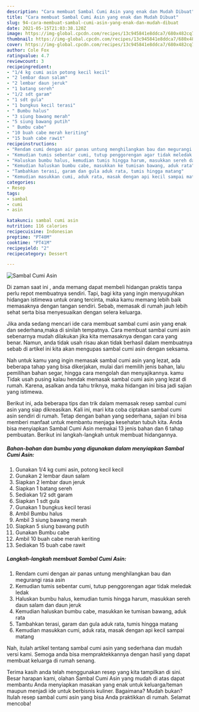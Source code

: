 ```yaml
---
description: "Cara membuat Sambal Cumi Asin yang enak dan Mudah Dibuat"
title: "Cara membuat Sambal Cumi Asin yang enak dan Mudah Dibuat"
slug: 94-cara-membuat-sambal-cumi-asin-yang-enak-dan-mudah-dibuat
date: 2021-05-15T21:03:38.120Z
image: https://img-global.cpcdn.com/recipes/13c945841e8ddca7/680x482cq70/sambal-cumi-asin-foto-resep-utama.jpg
thumbnail: https://img-global.cpcdn.com/recipes/13c945841e8ddca7/680x482cq70/sambal-cumi-asin-foto-resep-utama.jpg
cover: https://img-global.cpcdn.com/recipes/13c945841e8ddca7/680x482cq70/sambal-cumi-asin-foto-resep-utama.jpg
author: Cole Fox
ratingvalue: 4.7
reviewcount: 3
recipeingredient:
- "1/4 kg cumi asin potong kecil kecil"
- "2 lembar daun salam"
- "2 lembar daun jeruk"
- "1 batang sereh"
- "1/2 sdt garam"
- "1 sdt gula"
- "1 bungkus kecil terasi"
- " Bumbu halus"
- "3 siung bawang merah"
- "5 siung bawang putih"
- " Bumbu cabe"
- "10 buah cabe merah keriting"
- "15 buah cabe rawit"
recipeinstructions:
- "Rendam cumi dengan air panas untung menghilangkan bau dan megurangi rasa asin"
- "Kemudian tumis sebentar cumi, tutup penggorengan agar tidak meledak ledak"
- "Haluskan bumbu halus, kemudian tumis hingga harum, masukkan sereh daun salam dan daun jeruk"
- "Kemudian haluskan bumbu cabe, masukkan ke tumisan bawang, aduk rata"
- "Tambahkan terasi, garam dan gula aduk rata, tumis hingga matang"
- "Kemudian masukkan cumi, aduk rata, masak dengan api kecil sampai matang"
categories:
- Resep
tags:
- sambal
- cumi
- asin

katakunci: sambal cumi asin 
nutrition: 116 calories
recipecuisine: Indonesian
preptime: "PT40M"
cooktime: "PT41M"
recipeyield: "2"
recipecategory: Dessert

---
```



![Sambal Cumi Asin](https://img-global.cpcdn.com/recipes/13c945841e8ddca7/680x482cq70/sambal-cumi-asin-foto-resep-utama.jpg)

Di zaman  saat ini , anda memang dapat membeli hidangan praktis tanpa perlu repot membuatnya sendiri. Tapi, bagi kita yang ingin menyuguhkan hidangan istimewa untuk orang tercinta, maka kamu memang lebih baik memasaknya dengan tangan sendiri. Sebab, memasak di rumah jauh lebih sehat serta bisa menyesuaikan dengan selera keluarga.

Jika anda sedang mencari ide cara membuat sambal cumi asin yang enak dan sederhana,maka di sinilah tempatnya. Cara membuat sambal cumi asin  sebenarnya mudah dilakukan jika kita memasaknya dengan cara yang benar. Namun, anda tidak usah risau akan tidak berhasil dalam membuatnya 
sebab di artikel ini kita akan mengupas sambal cumi asin dengan seksama.  



Nah untuk kamu yang ingin memasak sambal cumi asin yang lezat, ada beberapa tahap yang bisa dikerjakan, mulai dari memilih jenis bahan, lalu pemilihan bahan segar, hingga cara mengolah dan menyajikannya. kamu Tidak usah pusing kalau hendak memasak sambal cumi asin yang lezat di rumah. Karena, asalkan anda  tahu triknya, maka hidangan ini bisa jadi sajian yang istimewa.

Berikut ini, ada beberapa tips dan trik dalam memasak resep sambal cumi asin yang siap dikreasikan. Kali ini, mari kita coba ciptakan sambal cumi asin sendiri di rumah. Tetap dengan bahan yang sederhana, sajian ini bisa memberi manfaat untuk membantu menjaga kesehatan tubuh kita. Anda bisa menyiapkan Sambal Cumi Asin memakai 13 jenis bahan dan 6 tahap pembuatan. Berikut ini langkah-langkah untuk membuat hidangannya.

<!--inarticleads1-->

##### Bahan-bahan dan bumbu yang digunakan dalam menyiapkan Sambal Cumi Asin:

1. Gunakan 1/4 kg cumi asin, potong kecil kecil
1. Gunakan 2 lembar daun salam
1. Siapkan 2 lembar daun jeruk
1. Siapkan 1 batang sereh
1. Sediakan 1/2 sdt garam
1. Siapkan 1 sdt gula
1. Gunakan 1 bungkus kecil terasi
1. Ambil  Bumbu halus
1. Ambil 3 siung bawang merah
1. Siapkan 5 siung bawang putih
1. Gunakan  Bumbu cabe
1. Ambil 10 buah cabe merah keriting
1. Sediakan 15 buah cabe rawit




<!--inarticleads2-->

##### Langkah-langkah membuat Sambal Cumi Asin:

1. Rendam cumi dengan air panas untung menghilangkan bau dan megurangi rasa asin
1. Kemudian tumis sebentar cumi, tutup penggorengan agar tidak meledak ledak
1. Haluskan bumbu halus, kemudian tumis hingga harum, masukkan sereh daun salam dan daun jeruk
1. Kemudian haluskan bumbu cabe, masukkan ke tumisan bawang, aduk rata
1. Tambahkan terasi, garam dan gula aduk rata, tumis hingga matang
1. Kemudian masukkan cumi, aduk rata, masak dengan api kecil sampai matang




Nah, itulah artikel tentang  sambal cumi asin  yang sederhana dan mudah versi kami. Semoga anda bisa mempraktekkannya dengan hasil yang dapat membuat keluarga di rumah senang. 

Terima kasih anda telah menggunakan resep yang kita tampilkan di sini. Besar harapan kami, olahan  Sambal Cumi Asin yang mudah di atas dapat membantu Anda menyiapkan masakan yang enak untuk keluarga/teman maupun menjadi ide untuk berbisnis kuliner. Bagaimana? Mudah bukan? Itulah resep sambal cumi asin yang bisa Anda praktikkan di rumah. Selamat mencoba!

